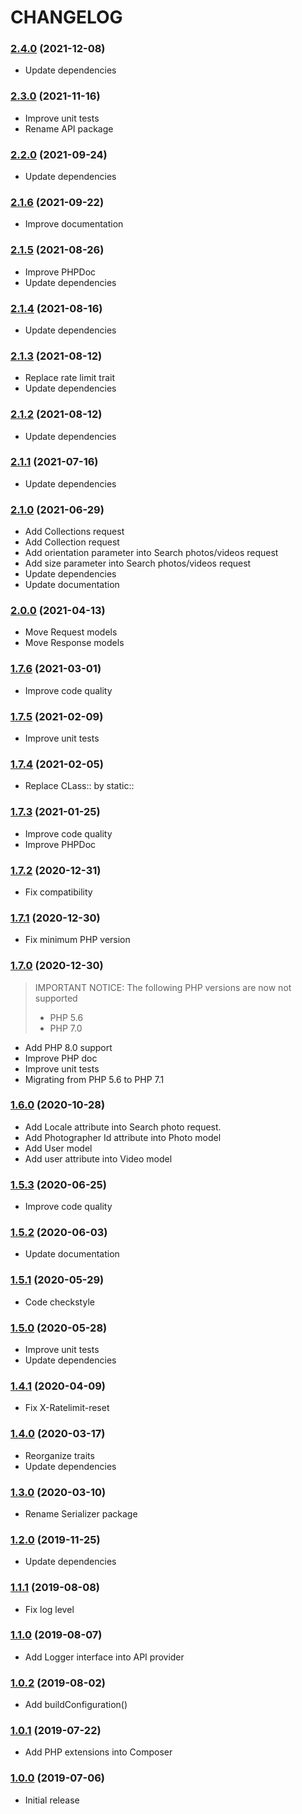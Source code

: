 CHANGELOG
=========

### [2.4.0](https://github.com/webeweb/pexels-library/tree/v2.4.0) (2021-12-08)

- Update dependencies

### [2.3.0](https://github.com/webeweb/pexels-library/tree/v2.3.0) (2021-11-16)

- Improve unit tests
- Rename API package

### [2.2.0](https://github.com/webeweb/pexels-library/tree/v2.2.0) (2021-09-24)

- Update dependencies

### [2.1.6](https://github.com/webeweb/pexels-library/tree/v2.1.6) (2021-09-22)

- Improve documentation

### [2.1.5](https://github.com/webeweb/pexels-library/tree/v2.1.5) (2021-08-26)

- Improve PHPDoc
- Update dependencies

### [2.1.4](https://github.com/webeweb/pexels-library/tree/v2.1.4) (2021-08-16)

- Update dependencies

### [2.1.3](https://github.com/webeweb/pexels-library/tree/v2.1.3) (2021-08-12)

- Replace rate limit trait
- Update dependencies

### [2.1.2](https://github.com/webeweb/pexels-library/tree/v2.1.2) (2021-08-12)

- Update dependencies

### [2.1.1](https://github.com/webeweb/pexels-library/tree/v2.1.1) (2021-07-16)

- Update dependencies

### [2.1.0](https://github.com/webeweb/pexels-library/tree/v2.1.0) (2021-06-29)

- Add Collections request
- Add Collection request
- Add orientation parameter into Search photos/videos request
- Add size parameter into Search photos/videos request
- Update dependencies
- Update documentation

### [2.0.0](https://github.com/webeweb/pexels-library/tree/v2.0.0) (2021-04-13)

- Move Request models
- Move Response models

### [1.7.6](https://github.com/webeweb/pexels-library/tree/v1.7.6) (2021-03-01)

- Improve code quality

### [1.7.5](https://github.com/webeweb/pexels-library/tree/v1.7.5) (2021-02-09)

- Improve unit tests

### [1.7.4](https://github.com/webeweb/pexels-library/tree/v1.7.4) (2021-02-05)

- Replace CLass:: by static::

### [1.7.3](https://github.com/webeweb/pexels-library/tree/v1.7.3) (2021-01-25)

- Improve code quality
- Improve PHPDoc

### [1.7.2](https://github.com/webeweb/pexels-library/tree/v1.7.2) (2020-12-31)

- Fix compatibility

### [1.7.1](https://github.com/webeweb/pexels-library/tree/v1.7.1) (2020-12-30)

- Fix minimum PHP version

### [1.7.0](https://github.com/webeweb/pexels-library/tree/v1.7.0) (2020-12-30)

> IMPORTANT NOTICE: The following PHP versions are now not supported
> - PHP 5.6
> - PHP 7.0

- Add PHP 8.0 support
- Improve PHP doc
- Improve unit tests
- Migrating from PHP 5.6 to PHP 7.1

### [1.6.0](https://github.com/webeweb/pexels-library/tree/v1.6.0) (2020-10-28)

- Add Locale attribute into Search photo request.
- Add Photographer Id attribute into Photo model
- Add User model
- Add user attribute into Video model

### [1.5.3](https://github.com/webeweb/pexels-library/tree/v1.5.3) (2020-06-25)

- Improve code quality

### [1.5.2](https://github.com/webeweb/pexels-library/tree/v1.5.2) (2020-06-03)

- Update documentation

### [1.5.1](https://github.com/webeweb/pexels-library/tree/v1.5.1) (2020-05-29)

- Code checkstyle

### [1.5.0](https://github.com/webeweb/pexels-library/tree/v1.5.0) (2020-05-28)

- Improve unit tests
- Update dependencies

### [1.4.1](https://github.com/webeweb/pexels-library/tree/v1.4.1) (2020-04-09)

- Fix X-Ratelimit-reset

### [1.4.0](https://github.com/webeweb/pexels-library/tree/v1.4.0) (2020-03-17)

- Reorganize traits
- Update dependencies

### [1.3.0](https://github.com/webeweb/pexels-library/tree/v1.3.0) (2020-03-10)

- Rename Serializer package

### [1.2.0](https://github.com/webeweb/pexels-library/tree/v1.2.0) (2019-11-25)

- Update dependencies

### [1.1.1](https://github.com/webeweb/pexels-library/tree/v1.1.1) (2019-08-08)

- Fix log level

### [1.1.0](https://github.com/webeweb/pexels-library/tree/v1.1.0) (2019-08-07)

- Add Logger interface into API provider

### [1.0.2](https://github.com/webeweb/pexels-library/tree/v1.0.2) (2019-08-02)

- Add buildConfiguration()

### [1.0.1](https://github.com/webeweb/pexels-library/tree/v1.0.1) (2019-07-22)

- Add PHP extensions into Composer

### [1.0.0](https://github.com/webeweb/pexels-library/tree/v1.0.0) (2019-07-06)

- Initial release
